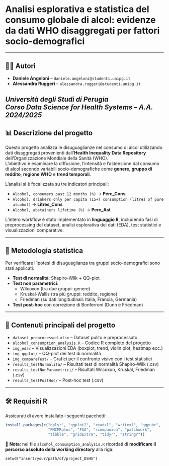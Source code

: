 # Analisi esplorativa e statistica del consumo globale di alcol: evidenze da dati WHO disaggregati per fattori socio-demografici
---
## 👨‍💻 Autori

- **Daniele Angeloni** – `daniele.angeloni@studenti.unipg.it`  
- **Alessandra Ruggeri** – `alessandra.ruggeri@studenti.unipg.it`  

*Università degli Studi di Perugia*  
*Corso Data Science for Health Systems – A.A. 2024/2025*
---
## 📊 Descrizione del progetto

Questo progetto analizza le disuguaglianze nel consumo di alcol utilizzando dati disaggregati provenienti dall’**Health Inequality Data Repository** dell’Organizzazione Mondiale della Sanità (WHO).  
L’obiettivo è esaminare la diffusione, l’intensità e l’astensione dal consumo di alcol secondo variabili socio-demografiche come **genere**, **gruppo di reddito**, **regione WHO** e **trend temporali**.

L’analisi si è focalizzata su tre indicatori principali:
- `Alcohol, consumers past 12 months (%)` → **Perc_Cons**
- `Alcohol, drinkers only per capita (15+) consumption (litres of pure alcohol)` → **Litres_Cons**
- `Alcohol, abstainers lifetime (%)` → **Perc_Ast**

L’intero workflow è stato implementato in **linguaggio R**, includendo fasi di preprocessing del dataset, analisi esplorativa dei dati (EDA), test statistici e visualizzazioni comparative.

---

## 🧪 Metodologia statistica

Per verificare l’ipotesi di disuguaglianza tra gruppi socio-demografici sono stati applicati:

- **Test di normalità**: Shapiro-Wilk + QQ-plot
- **Test non parametrici**:
  - Wilcoxon (tra due gruppi: genere)
  - Kruskal-Wallis (tra più gruppi: reddito, regione)
  - Friedman (su dati longitudinali: Italia, Francia, Germania)
- **Test post-hoc** con correzione di Bonferroni (Dunn e Friedman)

---

## 📁 Contenuti principali del progetto

- `dataset_preprocessed.xlsx` – Dataset pulito e preprocessato
- `alcohol_consumption_analysis.R` – Codice R completo del progetto
- `img_eda/` – Visualizzazioni EDA (boxplot, trend, violin plot, heatmap ecc.)
- `img_qqplot/` – QQ-plot dei test di normalità
- `img_compareTest/` – Grafici per il confronto visivo con i test statistici 
- `results_testNormalita/` – Risultati test di normalità Shapiro-Wilk (.csv)
- `results_testNonParametrici/` – Risultati Wilcoxon, Kruskal, Friedman (.csv)
- `results_testPostHoc/` – Post-hoc test (.csv)

---

## 🛠 Requisiti R

Assicurati di avere installato i seguenti pacchetti:

```r
install.packages(c("dplyr", "ggplot2", "readxl", "writexl", "ggpubr",
                   "PMCMRplus", "FSA", "rcompanion", "patchwork", 
                   "tibble", "gridExtra", "tidyr", "stringr"))
```
📌 **Nota**: nel file `alcohol_consumption_analysis.R` ricordati di **modificare il percorso assoluto della working directory**
alla riga:
```
setwd("insert/your/path/of/project_DSHS")
```


